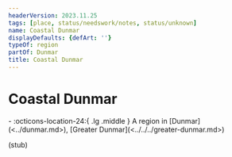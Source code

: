 ```yaml
---
headerVersion: 2023.11.25
tags: [place, status/needswork/notes, status/unknown]
name: Coastal Dunmar
displayDefaults: {defArt: ''}
typeOf: region
partOf: Dunmar
title: Coastal Dunmar
---
```

# Coastal Dunmar
<div class="grid cards ext-narrow-margin ext-one-column" markdown>
-    :octicons-location-24:{ .lg .middle } A region in [Dunmar](<../dunmar.md>), [Greater Dunmar](<../../../greater-dunmar.md>)  
</div>


(stub)